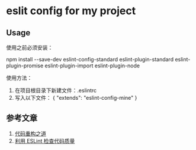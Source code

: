 #  eslit config for my project
## Usage
<p>使用之前必须安装：</p>
npm install --save-dev eslint-config-standard eslint-plugin-standard eslint-plugin-promise eslint-plugin-import eslint-plugin-node
<p></p>
<p>使用方法：</p>
<ol>
  <li>在项目根目录下新建文件：.eslintrc</li>
  <li>写入以下文件：
    {
      "extends": "eslint-config-mine"
    }
  </li>
</ol>

## 参考文章
<ol>
  <li>
    <a href="https://mp.weixin.qq.com/s/vn5BH51CK9F1EDq7gIDODQ">代码重构之道</a>
  </li>
  <li>
    <a href="http://morning.work/page/maintainable-nodejs/getting-started-with-eslint.html">利用 ESLint 检查代码质量</a>
  </li>
</ol>


